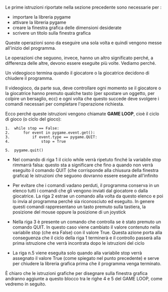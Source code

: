 Le prime istruzioni riportate nella sezione precedente sono necessarie
per :

  - importare la libreria pygame
  - attivare la libreria pygame
  - creare la finestra grafica delle dimensioni desiderate
  - scrivere un titolo sulla finestra grafica

Queste operazioni sono da eseguire una sola volta e quindi vengono messe
all'inizio del programma.

Le operazioni che seguono, invece, hanno un altro significato perché, a
differenza delle altre, devono essere eseguite più volte. Vediamo
perché.

Un videogioco termina quando il giocatore o la giocatrice decidono di
chiudere il programma.

Il videogioco, da parte sua, deve controllare ogni momento se il
giocatore o la giocatrice hanno premuto qualche tasto (per spostare un
oggetto, per colpire un bersaglio, ecc) e ogni volta che questo succede
deve svolgere i comandi necessari per completare l'operazione richiesta.

Ecco perché queste istruzioni vengono chiamate **GAME LOOP**, cioè il
ciclo di gioco (o ciclo del gioco):

    1.  while stop == False:
    2.      for event in pygame.event.get():
    3.          if event.type == pygame.QUIT:
    4.              stop = True
    
    5.  pygame.quit()

  - Nel comando di riga 1 il ciclo while verrà ripetuto finché la
    variabile stop rimmarrà falsa: questo sta a significare che fino a
    quando non verrà eseguito il comando QUIT (che corrisponde alla
    chiusura della finestra grafica) le istruzioni che seguono dovranno
    essere eseguite all'infinito

<!-- end list -->

  - Per evitare che i comandi vadano perduti, il programma conserva in
    un elenco tutti i comandi che gli vengono inviati dal giocatore o
    dalla giocatrice. La riga 2 estrae un comando alla volta da questo
    elenco e poi lo invia al programma perché sia riconosciuto ed
    eseguito. In genere questi comandi rappresentano un tasto premuto
    sulla tastiera, la posizione del mouse oppure la posizione di un
    joystick

<!-- end list -->

  - Nella riga 3 è presente un comando che controlla se è stato premuto
    un comando QUIT. In questo caso viene cambiato il valore contenuto
    nella variabile stop (che era False) con il valore True. Questa
    azione porta alla conseguenza che il ciclo della riga 1 terminerà e
    il controllo passerà alla prima istruzione che verrà incontrata dopo
    le istruzioni del ciclo

<!-- end list -->

  - La riga n.5 viene eseguita solo quando alla variabile stop verrà
    assegnato il valore True (come spiegato nel punto precedente) e
    serve per chiudere la libreria grafica prima che il programma venga
    terminato.

È chiaro che le istruzioni grafiche per disegnare sulla finestra grafica
andranno aggiunte a questo blocco tra le righe 4 e 5 del GAME LOOP, come
vedremo in seguito.
